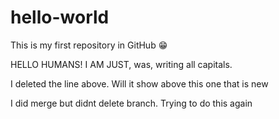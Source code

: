 # hello-world
This is my first repository in GitHub 😁

HELLO HUMANS!
I AM JUST, was, writing all capitals. 


I deleted the line above.  Will it show above this one that is new

I did merge but didnt delete branch.  Trying to do this again

